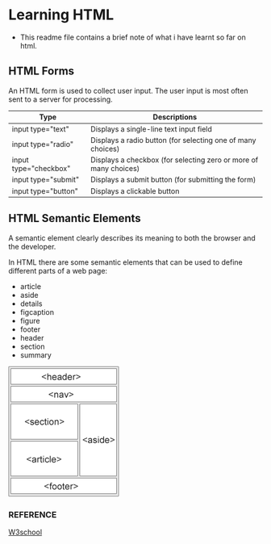 # Learning HTML
+ This readme file contains a brief note of what i have learnt so far on html.
## HTML Forms

An HTML form is used to collect user input. The user input is most often sent to a server for processing.

| Type | Descriptions |
|---------- | -------- |
| input type="text" | Displays a single-line text input field |
| input type="radio" | Displays a radio button (for selecting one of many choices)
| input type="checkbox" | Displays a checkbox (for selecting zero or more of many choices)
| input type="submit"	| Displays a submit button (for submitting the form)
| input type="button" | Displays a clickable button

## HTML Semantic Elements

 A semantic element clearly describes its meaning to both the browser and the developer.

 In HTML there are some semantic elements that can be used to define different parts of a web page:  

+ article
+ aside
+ details
+ figcaption
+ figure
+ footer
+ header
+ section
+ summary

![HTML sematic](images/img_sematic.gif)
### REFERENCE

[W3school](https://www.w3schools.com/html)


